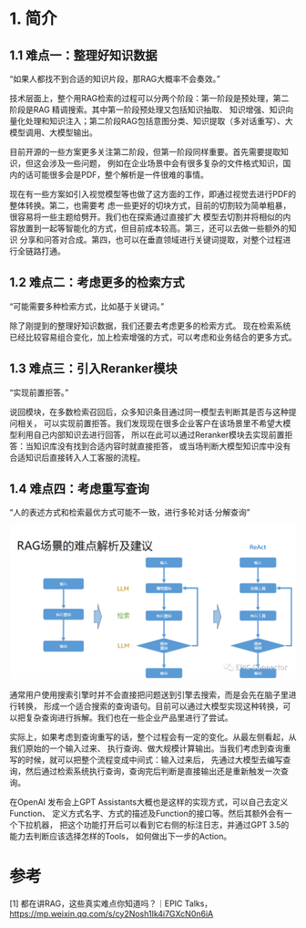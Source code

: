 # 1. 简介

## 1.1 难点一：整理好知识数据

“如果人都找不到合适的知识片段，那RAG大概率不会奏效。”

技术层面上，整个用RAG检索的过程可以分两个阶段：第一阶段是预处理，第二阶段是RAG 精调搜索。其中第一阶段预处理又包括知识抽取、
知识增强、知识向量化处理和知识注入；第二阶段RAG包括意图分类、知识提取（多对话重写）、大模型调用、大模型输出。

目前开源的一些方案更多关注第二阶段，但第一阶段同样重要。首先需要提取知识，但这会涉及一些问题，
例如在企业场景中会有很多复杂的文件格式知识，国内的话可能很多会是PDF，整个解析是一件很难的事情。

现在有一些方案如引入视觉模型等也做了这方面的工作，即通过视觉去进行PDF的整体转换。第二，也需要考
虑一些更好的切块方式，目前的切割较为简单粗暴，很容易将一些主题给劈开。我们也在探索通过直接扩大
模型去切割并将相似的内容放置到一起等智能化的方式，但目前成本较高。第三，还可以去做一些额外的知识
分享和问答对合成。第四，也可以在垂直领域进行关键词提取，对整个过程进行全链路打通。

## 1.2 难点二：考虑更多的检索方式

“可能需要多种检索方式，比如基于关键词。”

除了刚提到的整理好知识数据，我们还要去考虑更多的检索方式。
现在检索系统已经比较容易组合变化，加上检索增强的方式，可以考虑和业务结合的更多方式。

## 1.3 难点三：引入Reranker模块

“实现前置拒答。”

说回模块，在多数检索召回后，众多知识条目通过同一模型去判断其是否与这种提问相关，
可以实现前置拒答。我们发现现在很多企业客户在该场景里不希望大模型利用自己内部知识去进行回答，
所以在此可以通过Reranker模块去实现前置拒答：当知识库没有找到合适内容时就直接拒答，
或当场判断大模型知识库中没有合适知识后直接转入人工客服的流程。

## 1.4 难点四：考虑重写查询

“人的表述方式和检索最优方式可能不一致，进行多轮对话·分解查询”

![](.03_实践概要_images/RAG难点解析.png)

通常用户使用搜索引擎时并不会直接把问题送到引擎去搜索，而是会先在脑子里进行转换，
形成一个适合搜索的查询语句。目前可以通过大模型实现这种转换，可以把复杂查询进行拆解。我们也在一些企业产品里进行了尝试。

实际上，如果考虑到查询重写的话，整个过程会有一定的变化。从最左侧看起，从我们原始的一个输入过来、
执行查询、做大规模计算输出。当我们考虑到查询重写的时候，就可以把整个流程变成中间式：输入过来后，
先通过大模型去编写查询，然后通过检索系统执行查询，查询完后判断是直接输出还是重新触发一次查询。

在OpenAI 发布会上GPT Assistants大概也是这样的实现方式，可以自己去定义Function、
定义方式名字、方式的描述及Function的接口等。然后其额外会有一个下拉机器，
把这个功能打开后可以看到它右侧的标注日志，并通过GPT 3.5的能力去判断应该选择怎样的Tools，
如何做出下一步的Action。

# 参考

[1] 都在讲RAG，这些真实难点你知道吗？｜EPIC Talks，https://mp.weixin.qq.com/s/cy2Nosh1Ik4i7GXcN0n6iA